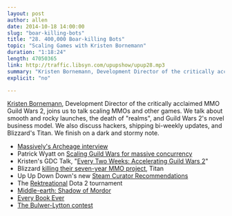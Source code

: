 ```yaml
---
layout: post
author: allen
date: 2014-10-18 14:00:00
slug: "boar-killing-bots"
title: "28. 400,000 Boar-killing Bots"
topic: "Scaling Games with Kristen Bornemann"
duration: "1:18:24"
length: 47050365
link: http://traffic.libsyn.com/upupshow/upup28.mp3
summary: "Kristen Bornemann, Development Director of the critically acclaimed MMO Guild Wars 2, joins us to talk scaling MMOs and other games. We talk about smooth and rocky launches, the death of 'realms', and Guild Wars 2's novel business model. We also discuss hackers, shipping bi-weekly updates, and Blizzard's Titan. We finish on a dark and stormy note."
explicit: "no"

---
```


[Kristen Bornemann](https://twitter.com/elliptick), Development Director of the critically acclaimed MMO Guild Wars 2, joins us to talk scaling MMOs and other games. We talk about smooth and rocky launches, the death of "realms", and Guild Wars 2's novel business model. We also discuss hackers, shipping bi-weekly updates, and Blizzard's Titan. We finish on a dark and stormy note.

- [Massively's Archeage interview](http://massively.joystiq.com/2014/09/22/massively-interviews-trions-scott-hartsman-on-archeages-rocky/)
- Patrick Wyatt on [Scaling Guild Wars for massive concurrency](http://www.codeofhonor.com/blog/scaling-guild-wars-for-massive-concurrency)
- Kristen's GDC Talk, "[Every Two Weeks: Accelerating Guild Wars 2](http://www.gdcvault.com/play/1020167/Every-Two-Weeks-Accelerating-Guild)"
- Blizzard [killing their seven-year MMO project](http://www.polygon.com/2014/9/23/6833953/blizzard-cancels-titan-next-gen-mmo-pc), Titan
- Up Up Down Down's new [Steam Curator Recommendations](http://store.steampowered.com/curator/6862749/)
- The [Rektreational](http://rektreational.tumblr.com/) Dota 2 tournament
- [Middle-earth: Shadow of Mordor](http://www.polygon.com/2014/9/26/6254177/middle-earth-shadow-of-mordor-review-lord-of-the-rings-ps4-xbox-one)
- [Every Book Ever](http://everybookever.com/)
- [The Bulwer-Lytton contest](http://www.bulwer-lytton.com/2014win.html)
